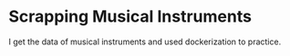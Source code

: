 # Scrapping Musical Instruments


  I get the data of musical instruments and used dockerization to practice.
